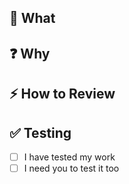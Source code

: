 <!--
Thanks for creating this pull request 🤗
-->

## 📑 What

<!-- Add a brief description about this PR -->
<!-- If this pull request closes an issue, please mention the issue below -->

## ❓ Why

<!-- Explain why you are making this change. Reference an issue -->

## ⚡ How to Review

<!-- Describe how you would like this PR to be reviewed -->

## ✅ Testing
<!-- Make sure you have tested and how someone else would test if required -->

- [ ] I have tested my work
- [ ] I need you to test it too
